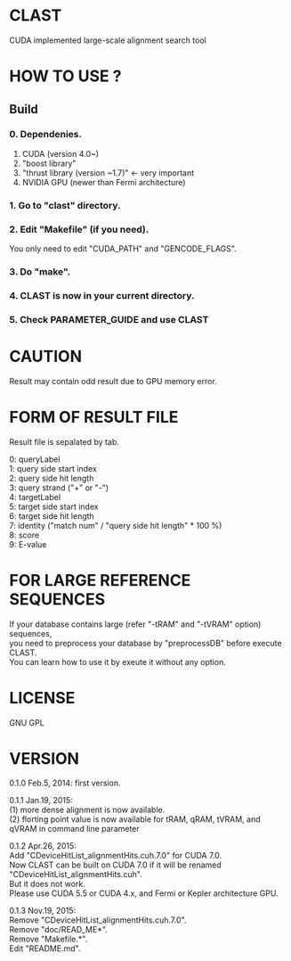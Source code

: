 # CLAST
CUDA implemented large-scale alignment search tool

# HOW TO USE ?

## Build

### 0. Dependenies.

1. CUDA (version 4.0~)  
2. "boost library"  
3. "thrust library (version ~1.7)" <- very important  
4. NVIDIA GPU (newer than Fermi architecture)

### 1. Go to "clast" directory.

### 2. Edit "Makefile" (if you need).

You only need to edit "CUDA_PATH" and "GENCODE_FLAGS".

### 3. Do "make".

### 4. CLAST is now in your current directory.

### 5. Check PARAMETER_GUIDE and use CLAST

# CAUTION

   Result may contain odd result due to GPU memory error.

# FORM OF RESULT FILE

   Result file is sepalated by tab.

0: queryLabel  
1: query side start index  
2: query side hit length  
3: query strand ("+" or "-")  
4: targetLabel  
5: target side start index  
6: target side hit length  
7: identity ("match num" / "query side hit length" * 100 %)  
8: score  
9: E-value

# FOR LARGE REFERENCE SEQUENCES

If your database contains large (refer "-tRAM" and "-tVRAM" option) sequences,  
you need to preprocess your database by "preprocessDB" before execute CLAST.  
You can learn how to use it by exeute it without any option.


# LICENSE

GNU GPL

# VERSION

0.1.0 Feb.5,  2014: first version.  

0.1.1 Jan.19, 2015:  
    (1) more dense alignment is now available.  
    (2) florting point value is now available for tRAM, qRAM, tVRAM, and qVRAM in command line parameter

0.1.2 Apr.26, 2015:  
    Add "CDeviceHitList_alignmentHits.cuh.7.0" for CUDA 7.0.  
    Now CLAST can be built on CUDA 7.0 if it will be renamed "CDeviceHitList_alignmentHits.cuh".  
    But it does not work.  
    Please use CUDA 5.5 or CUDA 4.x, and Fermi or Kepler architecture GPU.

0.1.3 Nov.19, 2015:  
    Remove "CDeviceHitList_alignmentHits.cuh.7.0".  
    Remove "doc/READ_ME*".  
    Remove "Makefile.*".  
    Edit "README.md".  
